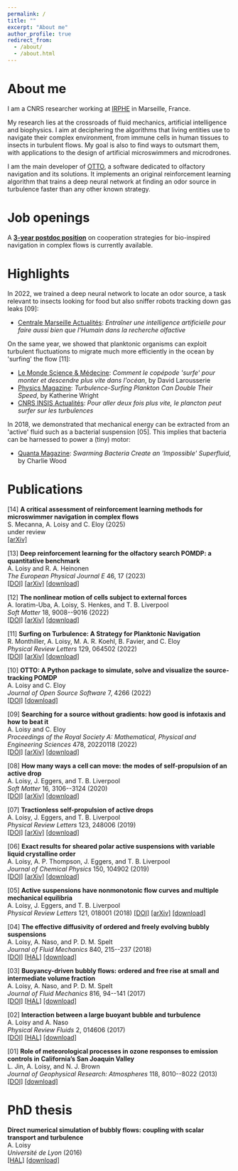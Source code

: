 ```yaml
---
permalink: /
title: ""
excerpt: "About me"
author_profile: true
redirect_from: 
  - /about/
  - /about.html
---
```


# About me

I am a CNRS researcher working at [IRPHE](https://irphe.univ-amu.fr/) in Marseille, France. 

My research lies at the crossroads of fluid mechanics, artificial intelligence and biophysics. I aim at deciphering the algorithms that living entities use to navigate their complex environment, from immune cells in human tissues to insects in turbulent flows. My goal is also to find ways to outsmart them, with applications to the design of artificial microswimmers and microdrones.

I am the main developer of [OTTO](https://github.com/C0PEP0D/otto), a software dedicated to olfactory navigation and its solutions. It implements an original reinforcement learning algorithm that trains a deep neural network at finding an odor source in turbulence faster than any other known strategy.

# Job openings

A [**3-year postdoc position**](http://auroreloisy.github.io/jobs/2025_postdoc_irphe_anr.pdf) on cooperation strategies for bio-inspired navigation in complex flows is currently available.

# Highlights

In 2022, we trained a deep neural network to locate an odor source, a task relevant to insects looking for food but also sniffer robots tracking down gas leaks \[09\]:
* [Centrale Marseille Actualités](https://www.centrale-mediterranee.fr/fr/aurore-loisy-post-doctorante-entrainer-une-intelligence-artificielle-pour-faire-aussi-bien-que-0): *Entraîner une intelligence artificielle pour faire aussi bien que l’Humain dans la recherche olfactive*

On the same year, we showed that planktonic organisms can exploit turbulent fluctuations to migrate much more efficiently in the ocean by 'surfing' the flow \[11\]:
* [Le Monde Science & Médecine](https://www.lemonde.fr/sciences/article/2022/09/08/comment-le-copepode-surfe-pour-monter-et-descendre-plus-vite-dans-l-ocean_6140660_1650684.html): *Comment le copépode 'surfe' pour monter et descendre plus vite dans l'océan*, by David Larousserie
* [Physics Magazine](https://physics.aps.org/articles/v15/122): *Turbulence-Surfing Plankton Can Double Their Speed*, by Katherine Wright
* [CNRS INSIS Actualités](https://www.insis.cnrs.fr/index.php/fr/cnrsinfo/pour-aller-deux-fois-plus-vite-le-plancton-peut-surfer-sur-les-turbulences): *Pour aller deux fois plus vite, le plancton peut surfer sur les turbulences*

In 2018, we demonstrated that mechanical energy can be extracted from an 'active' fluid such as a bacterial suspension \[05\]. This implies that bacteria can be harnessed to power a (tiny) motor:
* [Quanta Magazine](https://www.quantamagazine.org/swarming-bacteria-create-an-impossible-superfluid-20180726/): *Swarming Bacteria Create an 'Impossible' Superfluid*, by Charlie Wood

# Publications

[14] **A critical assessment of reinforcement learning methods for microswimmer navigation in complex flows**\
S. Mecanna, A. Loisy and C. Eloy (2025)\
under review\
[[arXiv]](https://arxiv.org/abs/2505.05525)

[13] **Deep reinforcement learning for the olfactory search POMDP: a quantitative benchmark**\
A. Loisy and R. A. Heinonen\
*The European Physical Journal E* 46, 17 (2023)\
[[DOI]](https://doi.org/10.1140/epje/s10189-023-00277-8)
[[arXiv]](https://arXiv.org/abs/2302.00706)
[[download]](http://auroreloisy.github.io/files/Loisy2023a_EurPhysJE_drl-benchmark.pdf)

[12] **The nonlinear motion of cells subject to external forces**\
A. Ioratim-Uba, A. Loisy, S. Henkes, and T. B. Liverpool\
*Soft Matter* 18, 9008--9016 (2022)\
[[DOI]](https://pubs.rsc.org/en/content/articlelanding/2022/sm/d2sm00934j/unauth)
[[arXiv]](https://arXiv.org/abs/2107.14556)
[[download]](http://auroreloisy.github.io/files/Ioratim-Uba2022_SoftMatter_active-drop-under-forces.pdf)

[11] **Surfing on Turbulence: A Strategy for Planktonic Navigation**\
R. Monthiller, A. Loisy, M. A. R. Koehl, B. Favier, and C. Eloy\
*Physical Review Letters* 129, 064502 (2022)\
[[DOI]](https://doi.org/10.1103/PhysRevLett.129.064502)
[[arXiv]](https://arXiv.org/abs/2110.10409)
[[download]](http://auroreloisy.github.io/files/Monthiller2022_PhysRevLett_surfing-plankton.pdf)

[10] **OTTO: A Python package to simulate, solve and visualize the source-tracking POMDP**\
A. Loisy and C. Eloy\
*Journal of Open Source Software* 7, 4266 (2022)\
[[DOI]](https://doi.org/10.21105/joss.04266)
[[download]](http://auroreloisy.github.io/files/Loisy2022b_JOpenSourceSoftw_otto.pdf)

[09] **Searching for a source without gradients: how good is infotaxis and how to beat it**\
A. Loisy and C. Eloy\
*Proceedings of the Royal Society A: Mathematical, Physical and Engineering Sciences* 478, 20220118 (2022)\
[[DOI]](https://doi.org/10.1098/rspa.2022.0118)
[[arXiv]](https://arXiv.org/abs/2112.10861)
[[download]](http://auroreloisy.github.io/files/Loisy2022a_ProcRSocA_infotaxis.pdf)

[08] **How many ways a cell can move: the modes of self-propulsion of an active drop**\
A. Loisy, J. Eggers, and T. B. Liverpool\
*Soft Matter* 16, 3106--3124 (2020)\
[[DOI]](https://pubs.rsc.org/en/content/articlelanding/2020/SM/D0SM00070A)
[[arXiv]](https://arXiv.org/abs/2001.03970)
[[download]](http://auroreloisy.github.io/files/Loisy2020a_SoftMatter_active-drop.pdf)

[07] **Tractionless self-propulsion of active drops**\
A. Loisy, J. Eggers, and T. B. Liverpool\
*Physical Review Letters* 123, 248006 (2019)\
[[DOI]](https://doi.org/10.1103/PhysRevLett.123.248006)
[[arXiv]](https://arXiv.org/abs/1912.05051)
[[download]](http://auroreloisy.github.io/files/Loisy2019b_PhysRevLett_tractionless-drop.pdf)

[06] **Exact results for sheared polar active suspensions with variable liquid crystalline order**\
A. Loisy, A. P. Thompson, J. Eggers, and T. B. Liverpool\
*Journal of Chemical Physics* 150, 104902 (2019)\
[[DOI]](https://doi.org/10.1063/1.5080343)
[[arXiv]](https://arXiv.org/abs/2212.05534)
[[download]](http://auroreloisy.github.io/files/Loisy2019a_JChemPhys_active-LC.pdf)

[05] **Active suspensions have nonmonotonic flow curves and multiple mechanical equilibria**\
A. Loisy, J. Eggers, and T. B. Liverpool\
*Physical Review Letters* 121, 018001 (2018)
[[DOI]](https://doi.org/10.1103/PhysRevLett.121.018001)
[[arXiv]](https://arXiv.org/abs/1803.00533)
[[download]](http://auroreloisy.github.io/files/Loisy2018b_PhysRevLett_negative-viscosity.pdf)

[04] **The effective diffusivity of ordered and freely evolving bubbly suspensions**\
A. Loisy, A. Naso, and P. D. M. Spelt\
*Journal of Fluid Mechanics* 840, 215--237 (2018)\
[[DOI]](https://doi.org/10.1017/jfm.2018.84)
[[HAL]](https://hal.archives-ouvertes.fr/hal-02084829)
[[download]](http://auroreloisy.github.io/files/Loisy2018a_JFluidMech_effective-diffusivity.pdf)

[03] **Buoyancy-driven bubbly flows: ordered and free rise at small and intermediate volume fraction**\
A. Loisy, A. Naso, and P. D. M. Spelt\
*Journal of Fluid Mechanics* 816, 94--141 (2017)\
[[DOI]](http://dx.doi.org/10.1017/jfm.2017.64)
[[HAL]](https://hal.archives-ouvertes.fr/hal-01336649)
[[download]](http://auroreloisy.github.io/files/Loisy2017b_JFluidMech_bubbly-flows.pdf)

[02] **Interaction between a large buoyant bubble and turbulence**\
A. Loisy and A. Naso\
*Physical Review Fluids* 2, 014606 (2017)\
[[DOI]](https://doi.org/10.1103/PhysRevFluids.2.014606)
[[HAL]](https://hal.archives-ouvertes.fr/hal-01346796)
[[download]](http://auroreloisy.github.io/files/Loisy2017a_PhysRevFluids_bubble-in-turbulence.pdf)

[01] **Role of meteorological processes in ozone responses to emission controls in California’s San Joaquin Valley**\
L. Jin, A. Loisy, and N. J. Brown\
*Journal of Geophysical Research: Atmospheres* 118, 8010--8022 (2013)\
[[DOI]](http://onlinelibrary.wiley.com/doi/10.1002/jgrd.50559/full) 
[[download]](http://auroreloisy.github.io/files/Jin2013_JGeophysResearch_ozone.pdf)

# PhD thesis

**Direct numerical simulation of bubbly flows: coupling with scalar transport and turbulence**\
A. Loisy\
*Université de Lyon* (2016)\
[[HAL]](https://theses.hal.science/tel-01418076v1)
[[download]](http://auroreloisy.github.io/files/Loisy_PhD_thesis.pdf)


